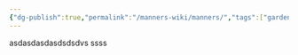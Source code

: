 ```yaml
---
{"dg-publish":true,"permalink":"/manners-wiki/manners/","tags":["gardenEntry"]}
---
```


asdasdasdasdsdsdvs
ssss